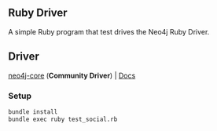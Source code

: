 ## Ruby Driver

A simple Ruby program that test drives the Neo4j Ruby Driver.

## Driver

[neo4j-core][ruby-driver] (**Community Driver**) | [Docs][ruby-driver-docs]

### Setup

```bash
bundle install
bundle exec ruby test_social.rb
```

[ruby-driver]: https://github.com/neo4jrb/neo4j-core 
[ruby-driver-docs]: https://neo4jrb.readthedocs.io/en/stable/
